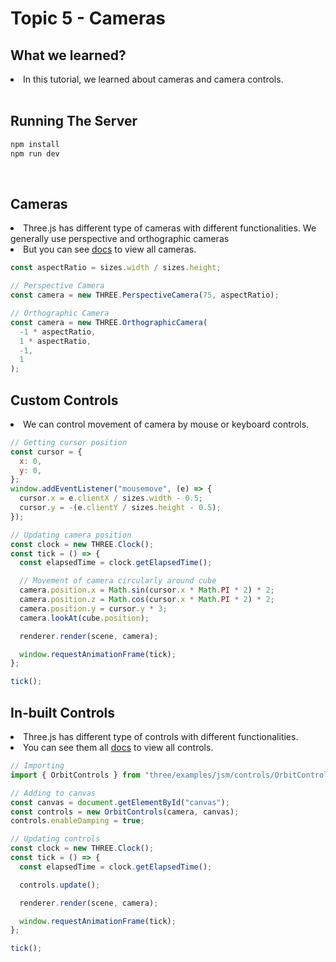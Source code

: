 # Topic 5 - Cameras

## What we learned?

<li>In this tutorial, we learned about cameras and camera controls.</li>

<br />

## Running The Server

```cmd
npm install
npm run dev
```

<br />

## Cameras

<li>Three.js has different type of cameras with different functionalities. We generally use perspective and orthographic cameras</li>
<li>But you can see <a href="https://threejs.org/docs/?q=camera">docs</a> to view all cameras.</li>

```js
const aspectRatio = sizes.width / sizes.height;

// Perspective Camera
const camera = new THREE.PerspectiveCamera(75, aspectRatio);

// Orthographic Camera
const camera = new THREE.OrthographicCamera(
  -1 * aspectRatio,
  1 * aspectRatio,
  -1,
  1
);
```

## Custom Controls

<li>We can control movement of camera by mouse or keyboard controls.</li>

```js
// Getting cursor position
const cursor = {
  x: 0,
  y: 0,
};
window.addEventListener("mousemove", (e) => {
  cursor.x = e.clientX / sizes.width - 0.5;
  cursor.y = -(e.clientY / sizes.height - 0.5);
});

// Updating camera position
const clock = new THREE.Clock();
const tick = () => {
  const elapsedTime = clock.getElapsedTime();

  // Movement of camera circularly around cube
  camera.position.x = Math.sin(cursor.x * Math.PI * 2) * 2;
  camera.position.z = Math.cos(cursor.x * Math.PI * 2) * 2;
  camera.position.y = cursor.y * 3;
  camera.lookAt(cube.position);

  renderer.render(scene, camera);

  window.requestAnimationFrame(tick);
};

tick();
```

## In-built Controls

<li>Three.js has different type of controls with different functionalities.</li>
<li>You can see them all <a href="https://threejs.org/docs/?q=controls">docs</a> to view all controls.</li>

```js
// Importing
import { OrbitControls } from "three/examples/jsm/controls/OrbitControls";

// Adding to canvas
const canvas = document.getElementById("canvas");
const controls = new OrbitControls(camera, canvas);
controls.enableDamping = true;

// Updating controls
const clock = new THREE.Clock();
const tick = () => {
  const elapsedTime = clock.getElapsedTime();

  controls.update();

  renderer.render(scene, camera);

  window.requestAnimationFrame(tick);
};

tick();
```
